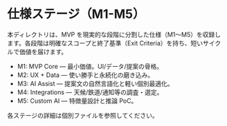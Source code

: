 # 仕様ステージ（M1-M5）

本ディレクトリは、MVP を現実的な段階に分割した仕様（M1〜M5）を収録します。各段階は明確なスコープと終了基準（Exit Criteria）を持ち、短いサイクルで価値を届けます。

- M1: MVP Core — 最小価値。UI/データ/提案の骨格。
- M2: UX + Data — 使い勝手と永続化の磨き込み。
- M3: AI Assist — 提案文の自然言語化と軽い個別最適化。
- M4: Integrations — 天候/鉄道/通知等の調査・選定。
- M5: Custom AI — 特徴量設計と推論 PoC。

各ステージの詳細は個別ファイルを参照してください。
